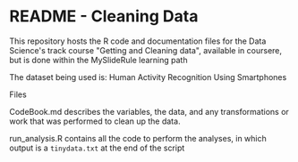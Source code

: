 # README - Cleaning Data


This repository hosts the R code and documentation files for the Data Science's track course "Getting and Cleaning data", available in coursere, but is done within the MySlideRule learning path

The dataset being used is: Human Activity Recognition Using Smartphones

Files

CodeBook.md describes the variables, the data, and any transformations or work that was performed to clean up the data.

run_analysis.R contains all the code to perform the analyses, in which output is a `tinydata.txt` at the end of the script

